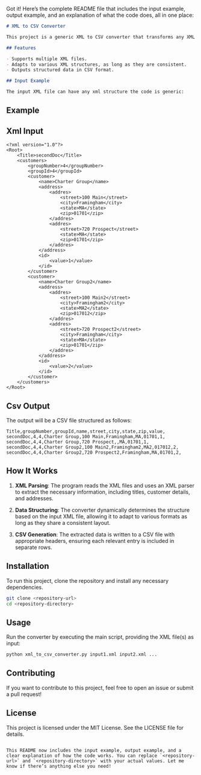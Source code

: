 Got it! Here’s the complete README file that includes the input example, output example, and an explanation of what the code does, all in one place:

```markdown
# XML to CSV Converter

This project is a generic XML to CSV converter that transforms any XML files with a consistent structure into a CSV format. The converter extracts the necessary information based on the provided XML structure and generates corresponding CSV rows.

## Features

- Supports multiple XML files.
- Adapts to various XML structures, as long as they are consistent.
- Outputs structured data in CSV format.

## Input Example

The input XML file can have any xml structure the code is generic:

```
## Example
## Xml Input 
```
<?xml version="1.0"?>
<Root>
    <Title>secondDoc</Title>
    <customers>
        <groupNumber>4</groupNumber>
        <groupId>4</groupId>
        <customer>
            <name>Charter Group</name>
            <address>
                <addres>
                    <street>100 Main</street>
                    <city>Framingham</city>
                    <state>MA</state>
                    <zip>01701</zip>
                </addres>
                <addres>
                    <street>720 Prospect</street>
                    <state>MA</state>
                    <zip>01701</zip>
                </addres>
            </address>
            <id>
                <value>1</value>
            </id>
        </customer>
        <customer>
            <name>Charter Group2</name>
            <address>
                <addres>
                    <street>100 Main2</street>
                    <city>Framingham2</city>
                    <state>MA2</state>
                    <zip>017012</zip>
                </addres>
                <addres>
                    <street>720 Prospect2</street>
                    <city>Framingham</city>
                    <state>MA</state>
                    <zip>01701</zip>
                </addres>
            </address>
            <id>
                <value>2</value>
            </id>
        </customer>
    </customers>
</Root>
```

## Csv Output

The output will be a CSV file structured as follows:

```
Title,groupNumber,groupId,name,street,city,state,zip,value,
secondDoc,4,4,Charter Group,100 Main,Framingham,MA,01701,1,
secondDoc,4,4,Charter Group,720 Prospect,,MA,01701,1,
secondDoc,4,4,Charter Group2,100 Main2,Framingham2,MA2,017012,2,
secondDoc,4,4,Charter Group2,720 Prospect2,Framingham,MA,01701,2,
```

## How It Works

1. **XML Parsing**: The program reads the XML files and uses an XML parser to extract the necessary information, including titles, customer details, and addresses.
  
2. **Data Structuring**: The converter dynamically determines the structure based on the input XML file, allowing it to adapt to various formats as long as they share a consistent layout.
  
3. **CSV Generation**: The extracted data is written to a CSV file with appropriate headers, ensuring each relevant entry is included in separate rows.

## Installation

To run this project, clone the repository and install any necessary dependencies.

```bash
git clone <repository-url>
cd <repository-directory>
```

## Usage

Run the converter by executing the main script, providing the XML file(s) as input:

```bash
python xml_to_csv_converter.py input1.xml input2.xml ...
```

## Contributing

If you want to contribute to this project, feel free to open an issue or submit a pull request!

## License

This project is licensed under the MIT License. See the LICENSE file for details.
```

This README now includes the input example, output example, and a clear explanation of how the code works. You can replace `<repository-url>` and `<repository-directory>` with your actual values. Let me know if there’s anything else you need!

